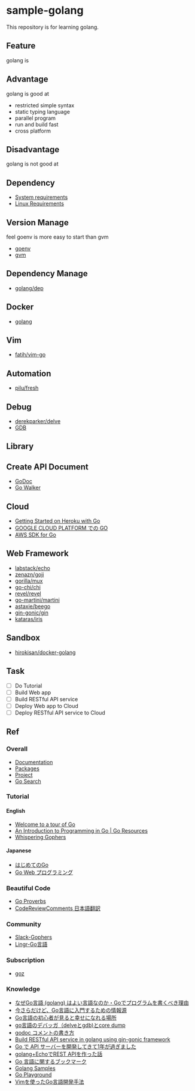 # sample-golang
This repository is for learning golang.

## Feature
golang is

## Advantage
golang is good at

* restricted simple syntax
* static typing language
* parallel program
* run and build fast
* cross platform

## Disadvantage
golang is not good at

## Dependency
* [System requirements](https://golang.org/doc/install#requirements)
* [Linux Requirements](https://github.com/moovweb/gvm#linux-requirements)

## Version Manage
feel goenv is more easy to start than gvm

* [goenv](https://github.com/syndbg/goenv)
* [gvm](https://github.com/moovweb/gvm)

## Dependency Manage
* [golang/dep](https://github.com/golang/dep)

## Docker
* [golang](https://hub.docker.com/_/golang/)

## Vim
* [fatih/vim-go](https://github.com/fatih/vim-go)

## Automation
* [pilu/fresh](https://github.com/pilu/fresh)

## Debug
* [derekparker/delve](https://github.com/derekparker/delve)
* [GDB](https://golang.org/doc/gdb)

## Library

## Create API Document
* [GoDoc](https://godoc.org/)
* [Go Walker](https://gowalker.org/)

## Cloud
* [Getting Started on Heroku with Go](https://devcenter.heroku.com/articles/getting-started-with-go)
* [GOOGLE CLOUD PLATFORM での GO](https://cloud.google.com/go/home?hl=ja)
* [AWS SDK for Go](https://aws.amazon.com/jp/sdk-for-go/)

## Web Framework
* [labstack/echo](https://github.com/labstack/echo)
* [zenazn/goji](https://github.com/zenazn/goji)
* [gorilla/mux](https://github.com/gorilla/mux)
* [go-chi/chi](https://github.com/go-chi/chi)
* [revel/revel](https://github.com/revel/revel)
* [go-martini/martini](https://github.com/go-martini/martini)
* [astaxie/beego](https://github.com/astaxie/beego)
* [gin-gonic/gin](https://github.com/gin-gonic/gin)
* [kataras/iris](https://github.com/kataras/iris)

## Sandbox
* [hirokisan/docker-golang](https://github.com/hirokisan/docker-golang)

## Task
* [ ] Do Tutorial
* [ ] Build Web app
* [ ] Build RESTful API service
* [ ] Deploy Web app to Cloud
* [ ] Deploy RESTful API service to Cloud

## Ref

### Overall
* [Documentation](https://golang.org/doc/)
* [Packages](https://golang.org/pkg/)
* [Project](https://golang.org/project/)
* [Go Search](https://go-search.org/)

### Tutorial

#### English
* [Welcome to a tour of Go](https://go-tour-jp.appspot.com/list)
* [An Introduction to Programming in Go | Go Resources](https://www.golang-book.com/books/intro)
* [Whispering Gophers](http://whispering-gophers.appspot.com/talk.slide#1)

#### Japanese
* [はじめてのGo](http://gihyo.jp/dev/feature/01/go_4beginners)
* [Go Web プログラミング](https://astaxie.gitbooks.io/build-web-application-with-golang/content/ja/index.html)

### Beautiful Code
* [Go Proverbs](https://go-proverbs.github.io/)
* [CodeReviewComments 日本語翻訳](https://qiita.com/knsh14/items/8b73b31822c109d4c497)

### Community
* [Slack-Gophers](https://blog.gopheracademy.com/gophers-slack-community/)
* [Lingr-Go言語](http://lingr.com/room/golang)

### Subscription
* [goz](http://goz.hexacosa.net/)

### Knowledge
* [なぜGo言語 (golang) はよい言語なのか・Goでプログラムを書くべき理由](http://www.yunabe.jp/docs/why_golang_is_good.html)
* [今さらだけど、Go言語に入門するための情報源](https://qiita.com/MahoTakara/items/10fede35c03db1e3b849)
* [Go言語の初心者が見ると幸せになれる場所](https://qiita.com/tenntenn/items/0e33a4959250d1a55045)
* [go言語のデバッガ（delveとgdb)とcore dump](https://qiita.com/YasunoriGoto1/items/abd0d23262a72e2be9bf)
* [godoc コメントの書き方](https://qiita.com/macococo/items/fb6da04d3909edc90e37)
* [Build RESTful API service in golang using gin-gonic framework](https://medium.com/@thedevsaddam/build-restful-api-service-in-golang-using-gin-gonic-framework-85b1a6e176f3)
* [Go で API サーバーを開発してきて1年が過ぎました](http://aial.shiroyagi.co.jp/2016/07/golang-api-server-developing/)
* [golang+EchoでREST APIを作った話](http://namihira.hatenablog.com/entry/20170409/1491710093)
* [Go 言語に関するブックマーク](https://qiita.com/spiegel-im-spiegel/items/98d49ac456485b007a15#%E3%81%AF%E3%81%98%E3%82%81%E3%81%A6%E3%81%AE-go-%E8%A8%80%E8%AA%9E-on-windows)
* [Golang Samples](https://github.com/golang-samples)
* [Go Playground](https://play.golang.org/)
* [Vimを使ったGo言語開発手法](https://mattn.kaoriya.net/software/vim/20130531000559.htm)
